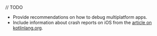 [//]: # (title: Debug a multiplatform app)

// TODO

* Provide recommendations on how to debug multiplatform apps.
* Include information about crash reports on iOS from the [article on kotlinlang.org](https://kotlinlang.org/docs/native-ios-symbolication.html).